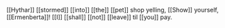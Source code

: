 [[Hythar]] [[stormed]] [[into]] [[the]] [[pet]] shop yelling, [[Show]] yourself, [[Ermenberta]]! [[I]] [[shall]] [[not]] [[leave]] til [[you]] pay.

